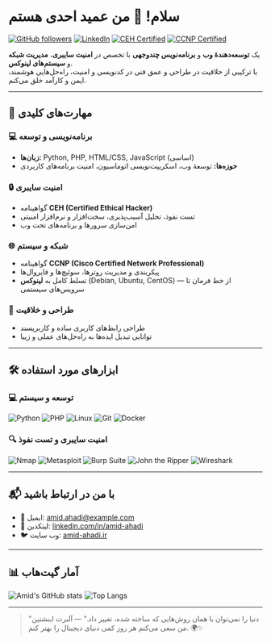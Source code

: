 # سلام! 👋 من عميد احدی هستم

[![GitHub followers](https://img.shields.io/github/followers/amid-ahadi?style=social)](https://github.com/amid-ahadi)
[![LinkedIn](https://img.shields.io/badge/LinkedIn-%230077B5.svg?logo=linkedin&logoColor=white)](https://www.linkedin.com/in/amid-ahadi-b9359514a/)
[![CEH Certified](https://img.shields.io/badge/CEH-Certified-%230056D6?logo=certification)](https://www.eccouncil.org/)
[![CCNP Certified](https://img.shields.io/badge/CCNP-Certified-%230056D6?logo=cisco)](https://www.cisco.com/)

یک **توسعه‌دهندهٔ وب** و **برنامه‌نویس چندوجهی** با تخصص در **امنیت سایبری**، **مدیریت شبکه** و **سیستم‌های لینوکس**.  
با ترکیبی از خلاقیت در طراحی و عمق فنی در کدنویسی و امنیت، راه‌حل‌هایی هوشمند، ایمن و کارآمد خلق می‌کنم.

---

## 🧠 مهارت‌های کلیدی

### 💻 برنامه‌نویسی و توسعه
- **زبان‌ها:** Python, PHP, HTML/CSS, JavaScript (اساسی)
- **حوزه‌ها:** توسعهٔ وب، اسکریپت‌نویسی اتوماسیون، امنیت برنامه‌های کاربردی

### 🔒 امنیت سایبری
- گواهینامه **CEH (Certified Ethical Hacker)**
- تست نفوذ، تحلیل آسیب‌پذیری، سخت‌افزار و نرم‌افزار امنیتی
- امن‌سازی سرورها و برنامه‌های تحت وب

### 🌐 شبکه و سیستم
- گواهینامه **CCNP (Cisco Certified Network Professional)**
- پیکربندی و مدیریت روترها، سوئیچ‌ها و فایروال‌ها
- تسلط کامل به **لینوکس** (Debian, Ubuntu, CentOS) — از خط فرمان تا سرویس‌های سیستمی

### 🎨 طراحی و خلاقیت
- طراحی رابط‌های کاربری ساده و کاربرپسند
- توانایی تبدیل ایده‌ها به راه‌حل‌های عملی و زیبا

---
## 🛠️ ابزارهای مورد استفاده

### 💻 توسعه و سیستم
![Python](https://img.shields.io/badge/Python-3776AB?logo=python&logoColor=white)
![PHP](https://img.shields.io/badge/PHP-777BB4?logo=php&logoColor=white)
![Linux](https://img.shields.io/badge/Linux-FCC624?logo=linux&logoColor=black)
![Git](https://img.shields.io/badge/Git-F05032?logo=git&logoColor=white)
![Docker](https://img.shields.io/badge/Docker-2496ED?logo=docker&logoColor=white)

### 🔍 امنیت سایبری و تست نفوذ
![Nmap](https://img.shields.io/badge/Nmap-0077B5?logo=nmap&logoColor=white)
![Metasploit](https://img.shields.io/badge/Metasploit-000000?logo=metasploit&logoColor=white)
![Burp Suite](https://img.shields.io/badge/Burp_Suite-FF6633?logo=burpsuite&logoColor=white)
![John the Ripper](https://img.shields.io/badge/John_the_Ripper-1A1A1A?logo=johntheripper&logoColor=white)
![Wireshark](https://img.shields.io/badge/Wireshark-1679A7?logo=wireshark&logoColor=white)

---

## 📬 با من در ارتباط باشید

- 📧 ایمیل: [amid.ahadi@example.com](mailto:amid.ahadi@gmail.com)
- 💼 لینکدین: [linkedin.com/in/amid-ahadi](https://www.linkedin.com/in/amid-ahadi-b9359514a/)
- 🐦 وب سايت: [amid-ahadi.ir](https://amid-ahadi.ir)

---

## 📊 آمار گیت‌هاب

![Amid's GitHub stats](https://github-readme-stats.vercel.app/api?username=amid-ahadi&show_icons=true&theme=radical)
![Top Langs](https://github-readme-stats.vercel.app/api/top-langs/?username=amid-ahadi&layout=compact&theme=radical)

---

> "دنیا را نمی‌توان با همان روش‌هایی که ساخته شده، تغییر داد." — آلبرت اینشتین  
> من سعی می‌کنم هر روز کمی دنیای دیجیتال را بهتر کنم. 🌍✨
